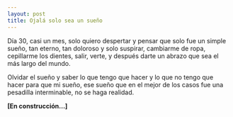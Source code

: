 ```yaml
---
layout: post
title: Ojalá solo sea un sueño 
---
```


Día 30, casi un mes, solo quiero despertar y pensar que solo fue un simple sueño, tan eterno, tan doloroso y solo suspirar, cambiarme de ropa, cepillarme los dientes, salir, verte, y después darte un abrazo que sea el más largo del mundo.

Olvidar el sueño y saber lo que tengo que hacer y lo que no tengo que hacer  para que mi sueño, ese sueño que en el mejor de los casos fue una pesadilla interminable, no se haga realidad. 



**[En construcción...]**
